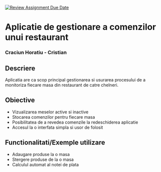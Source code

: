 [![Review Assignment Due Date](https://classroom.github.com/assets/deadline-readme-button-22041afd0340ce965d47ae6ef1cefeee28c7c493a6346c4f15d667ab976d596c.svg)](https://classroom.github.com/a/31XZyb90)
# Aplicatie de gestionare a comenzilor unui restaurant
### Craciun Horatiu - Cristian

## Descriere
Aplicatia are ca scop principal gestionarea si usurarea procesului de a monitoriza fiecare masa din restaurant de catre chelneri.

## Obiective
* Vizualizarea meselor active si inactive
* Stocarea comenzilor pentru fiecare masa
* Posibilitatea de a revedea comenzile la redeschiderea aplicatie
* Accesul la o interfata simpla si usor de folosit

## Functionalitati/Exemple utilizare
* Adaugare produse la o masa
* Stergere produse de la o masa
* Calculul automat al notei de plata
